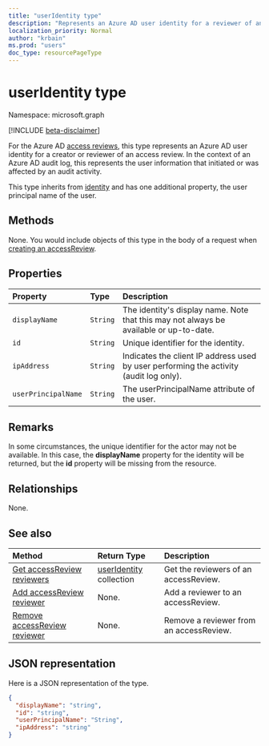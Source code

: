 ```yaml
---
title: "userIdentity type"
description: "Represents an Azure AD user identity for a reviewer of an access review."
localization_priority: Normal
author: "krbain"
ms.prod: "users"
doc_type: resourcePageType
---
```


# userIdentity type

Namespace: microsoft.graph

[!INCLUDE [beta-disclaimer](../../includes/beta-disclaimer.md)]

For the Azure AD [access reviews](accessreviews-root.md), this type represents an Azure AD user identity for a creator or reviewer of an access review.
In the context of an Azure AD audit log, this represents the user information that initiated or was affected by an audit activity.

This type inherits from [identity](identity.md) and has one additional property, the user principal name of the user.

## Methods

None.  You would include objects of this type in the body of a request when [creating an accessReview](../api/accessreview-create.md).

## Properties

| Property | Type | Description|
|:---------------|:--------|:----------|
| `displayName` | `String` | The identity's display name. Note that this may not always be available or up-to-date.    |
| `id`          | `String` | Unique identifier for the identity.  |
| `ipAddress`| `String`| Indicates the client IP address used by user performing the activity (audit log only).|
| `userPrincipalName`|`String` | The userPrincipalName attribute of the user. |

## Remarks

In some circumstances, the unique identifier for the actor may not be available.
In this case, the **displayName** property for the identity will be returned, but the **id** property will be missing from the resource.

## Relationships

None.

## See also

| Method                                                                | Return Type                                | Description                             |
|:----------------------------------------------------------------------|:-------------------------------------------|:----------------------------------------|
| [Get accessReview reviewers](../api/accessreview-listreviewers.md)    | [userIdentity](useridentity.md) collection | Get the reviewers of an accessReview.   |
| [Add accessReview reviewer](../api/accessreview-addreviewer.md)       | None.                                      | Add a reviewer to an accessReview.      |
| [Remove accessReview reviewer](../api/accessreview-removereviewer.md) | None.                                      | Remove a reviewer from an accessReview. |

## JSON representation

Here is a JSON representation of the type.

<!-- {
  "blockType": "resource",
  "optionalProperties": [
"displayName", "thumbnails"
  ],
  "@odata.type": "microsoft.graph.userIdentity"
}-->

```json
{
  "displayName": "string",
  "id": "string",
  "userPrincipalName": "String",
  "ipAddress": "string"
}

```

<!--
{
  "type": "#page.annotation",
  "description": "userIdentity type",
  "keywords": "",
  "section": "documentation",
  "tocPath": "",
  "suppressions": []
}
-->


